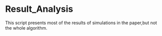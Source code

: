 # Result_Analysis
This script presents most of the results of simulations in the paper,but not the whole algorithm.
